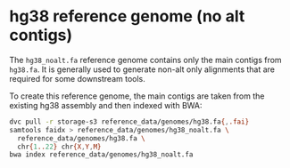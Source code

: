 # hg38 reference genome (no alt contigs)

The `hg38_noalt.fa` reference genome contains only the main contigs from `hg38.fa`. It is generally used to generate
non-alt only alignments that are required for some downstream tools.

To create this reference genome, the main contigs are taken from the existing hg38 assembly and then indexed with BWA:

```bash
dvc pull -r storage-s3 reference_data/genomes/hg38.fa{,.fai}
samtools faidx > reference_data/genomes/hg38_noalt.fa \
  reference_data/genomes/hg38.fa \
  chr{1..22} chr{X,Y,M}
bwa index reference_data/genomes/hg38_noalt.fa
```
